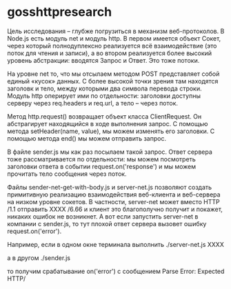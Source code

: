 # gosshttpresearch

Цель исследования – глубже погрузиться в механизм веб-протоколов. В Node.js есть модуль net и модуль http. В первом имеется объект Сокет, через который полнодуплексно реализуется всё взаимодействие (это поток для чтения и записи), а во втором реализуется более высокий уровень абстракции: вводятся Запрос и Ответ. Это тоже потоки.

На уровне net то, что мы отсылаем методом POST представляет собой единый «кусок» данных. С более высокой точки зрения там находятся заголовк и тело, между которыми два символа перевода строки. Модуль http оперирует ими по отдельности: заголовки доступны серверу через req.headers и req.url, а тело – через поток.

Метод http.request() возвращает объект класса ClientRequest. Он абстрагирует находящийся в ходе выполнения запрос. С помощью метода setHeader(name, value), мы можем изменять его заголовки. С помощью метода end() мы можем отправить запрос.

В файле sender.js мы как раз посылаем такой запрос. Ответ сервера тоже рассматривается по отдельности: мы можем посмотреть заголовки ответа в событии request.on('response') и мы можем прочитать тело сообщения через поток.

Файлы sender-net-get-with-body.js и server-net.js позволяют создать примитивную реализацию взаимодействия веб-клиента и веб-сервера на низком уровне сокетов. В частности, server-net может вместо HTTP /1.1 отправить XXXX /6.66 и клиент это благополучно получит и покажет, никаких ошибок не возникнет. А вот если запустить server-net в компании с sender.js, то тут плохой ответ сервера вызовет ошибку request.on('error').

Например, если в одном окне терминала выполнить ./server-net.js XXXX

а в другом ./sender.js

то получим срабатывание on('error') с сообщением Parse Error: Expected HTTP/
